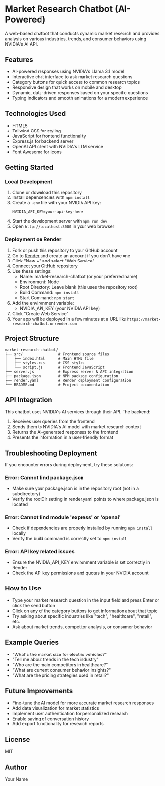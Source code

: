 # Market Research Chatbot (AI-Powered)

A web-based chatbot that conducts dynamic market research and provides analysis on various industries, trends, and consumer behaviors using NVIDIA's AI API.

## Features

- AI-powered responses using NVIDIA's Llama 3.1 model
- Interactive chat interface to ask market research questions
- Category buttons for quick access to common research topics
- Responsive design that works on mobile and desktop
- Dynamic, data-driven responses based on your specific questions
- Typing indicators and smooth animations for a modern experience

## Technologies Used

- HTML5
- Tailwind CSS for styling
- JavaScript for frontend functionality
- Express.js for backend server
- OpenAI API client with NVIDIA's LLM service
- Font Awesome for icons

## Getting Started

### Local Development

1. Clone or download this repository
2. Install dependencies with `npm install`
3. Create a `.env` file with your NVIDIA API key:
   ```
   NVIDIA_API_KEY=your-api-key-here
   ```
4. Start the development server with `npm run dev`
5. Open `http://localhost:3000` in your web browser

### Deployment on Render

1. Fork or push this repository to your GitHub account
2. Go to [Render](https://render.com/) and create an account if you don't have one
3. Click "New +" and select "Web Service"
4. Connect your GitHub repository
5. Use these settings:
   - Name: market-research-chatbot (or your preferred name)
   - Environment: Node
   - Root Directory: Leave blank (this uses the repository root)
   - Build Command: `npm install`
   - Start Command: `npm start`
6. Add the environment variable:
   - NVIDIA_API_KEY (your NVIDIA API key)
7. Click "Create Web Service"
8. Your app will be deployed in a few minutes at a URL like `https://market-research-chatbot.onrender.com`

## Project Structure

```
market-research-chatbot/
├── src/                # Frontend source files
│   ├── index.html      # Main HTML file
│   ├── styles.css      # CSS styles
│   └── script.js       # Frontend JavaScript
├── server.js           # Express server & API integration
├── package.json        # NPM package configuration
├── render.yaml         # Render deployment configuration
└── README.md           # Project documentation
```

## API Integration

This chatbot uses NVIDIA's AI services through their API. The backend:

1. Receives user queries from the frontend
2. Sends them to NVIDIA's AI model with market research context
3. Returns the AI-generated responses to the frontend
4. Presents the information in a user-friendly format

## Troubleshooting Deployment

If you encounter errors during deployment, try these solutions:

### Error: Cannot find package.json

- Make sure your package.json is in the repository root (not in a subdirectory)
- Verify the rootDir setting in render.yaml points to where package.json is located

### Error: Cannot find module 'express' or 'openai'

- Check if dependencies are properly installed by running `npm install` locally
- Verify the build command is correctly set to `npm install`

### Error: API key related issues

- Ensure the NVIDIA_API_KEY environment variable is set correctly in Render
- Check the API key permissions and quotas in your NVIDIA account

## How to Use

- Type your market research question in the input field and press Enter or click the send button
- Click on any of the category buttons to get information about that topic
- Try asking about specific industries like "tech", "healthcare", "retail", etc.
- Ask about market trends, competitor analysis, or consumer behavior

## Example Queries

- "What's the market size for electric vehicles?"
- "Tell me about trends in the tech industry"
- "Who are the main competitors in healthcare?"
- "What are current consumer behavior insights?"
- "What are the pricing strategies used in retail?"

## Future Improvements

- Fine-tune the AI model for more accurate market research responses
- Add data visualization for market statistics
- Implement user authentication for personalized research
- Enable saving of conversation history
- Add export functionality for research reports

## License

MIT

## Author

Your Name
